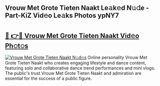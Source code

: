 ## Vrouw Met Grote Tieten Naakt Le𝚊k𝚎d N𝚞𝚍e - Part-KiZ Vid𝚎o Le𝚊ks Photos ypNY7

# <h2><a href="http://fb0ald.evod.top/?m=Vrouw+Met+Grote+Tieten+Naakt">🔗 👉🔴 Vrouw Met Grote Tieten Naakt Vid𝚎o Ph𝚘t𝚘s</a></h2>

[![Vrouw Met Grote Tieten Naakt N𝚞d𝚎s](https://i.imgur.com/8V9OHl7.gif)](http://fb0ald.evod.top/?m=Vrouw+Met+Grote+Tieten+Naakt)
Online personality Vrouw Met Grote Tieten Naakt who creates engaging lifestyle and dance content, featuring solo and collaborative dance trend performances and mini vlogs. The public's trust Vrouw Met Grote Tieten Naakt and admiration are essential for the success of a public figure. 
